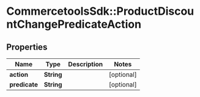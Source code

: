# CommercetoolsSdk::ProductDiscountChangePredicateAction

## Properties
Name | Type | Description | Notes
------------ | ------------- | ------------- | -------------
**action** | **String** |  | [optional] 
**predicate** | **String** |  | [optional] 

